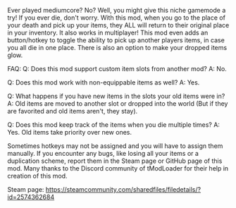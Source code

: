 Ever played mediumcore? No? Well, you might give this niche gamemode a try!
If you ever die, don't worry. With this mod, when you go to the place of your death and pick up your items, they ALL will return to their original place in your inventory.
It also works in multiplayer! This mod even adds an button/hotkey to toggle the ability to pick up another players items, in case you all die in one place.
There is also an option to make your dropped items glow.

FAQ:
Q: Does this mod support custom item slots from another mod?
A: No.

Q: Does this mod work with non-equippable items as well?
A: Yes.

Q: What happens if you have new items in the slots your old items were in?
A: Old items are moved to another slot or dropped into the world (But if they are favorited and old items aren't, they stay).

Q: Does this mod keep track of the items when you die multiple times?
A: Yes. Old items take priority over new ones.


Sometimes hotkeys may not be assigned and you will have to assign them manually.
If you encounter any bugs, like losing all your items or a duplication scheme, report them in the Steam page or GitHub page of this mod.
Many thanks to the Discord community of tModLoader for their help in creation of this mod.

Steam page: https://steamcommunity.com/sharedfiles/filedetails/?id=2574362684
